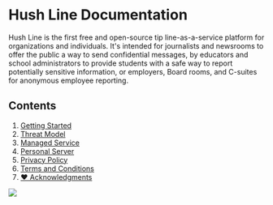 # Hush Line Documentation

Hush Line is the first free and open-source tip line-as-a-service platform for organizations and individuals. It's intended for journalists and newsrooms to offer the public a way to send confidential messages, by educators and school administrators to provide students with a safe way to report potentially sensitive information, or employers, Board rooms, and C-suites for anonymous employee reporting.

## Contents

1. [Getting Started](https://github.com/scidsg/hushline/blob/main/docs/getting-started.md)
2. [Threat Model](https://github.com/scidsg/hushline/blob/main/docs/threat-model.md)
3. [Managed Service](https://github.com/scidsg/hushline/blob/main/docs/managed-service.md)
4. [Personal Server](https://github.com/scidsg/hushline/blob/main/docs/personal-server.md)
5. [Privacy Policy](https://github.com/scidsg/hushline/blob/main/docs/PRIVACY.md)
6. [Terms and Conditions](https://github.com/scidsg/hushline/blob/main/docs/TERMS.md)
7. [❤️ Acknowledgments](https://github.com/scidsg/hushline/blob/main/docs/ACKNOWLEDGMENTS.md)

<img src="img/family.cover.png">
